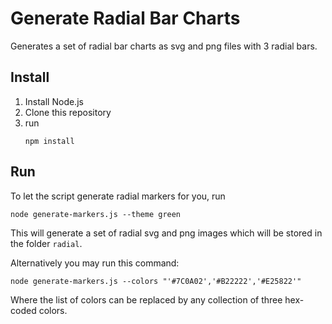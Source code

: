 # Generate Radial Bar Charts

Generates a set of radial bar charts as svg and png files with 3 radial bars.

## Install
1. Install Node.js
1. Clone this repository
1. run <pre><code>npm install</code></pre>

## Run
To let the script generate radial markers for you, run
<pre><code>node generate-markers.js --theme green</code></pre>
This will generate a set of radial svg and png images which will be stored in the folder <code>radial</code>.

Alternatively you may run this command: 
<pre><code>node generate-markers.js --colors "'#7C0A02','#B22222','#E25822'"</code></pre>
Where the list of colors can be replaced by any collection of three hex-coded colors. 
